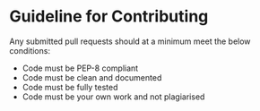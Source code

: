 # Guideline for Contributing
Any submitted pull requests should at a minimum meet the below conditions:
- Code must be PEP-8 compliant
- Code must be clean and documented
- Code must be fully tested
- Code must be your own work and not plagiarised
